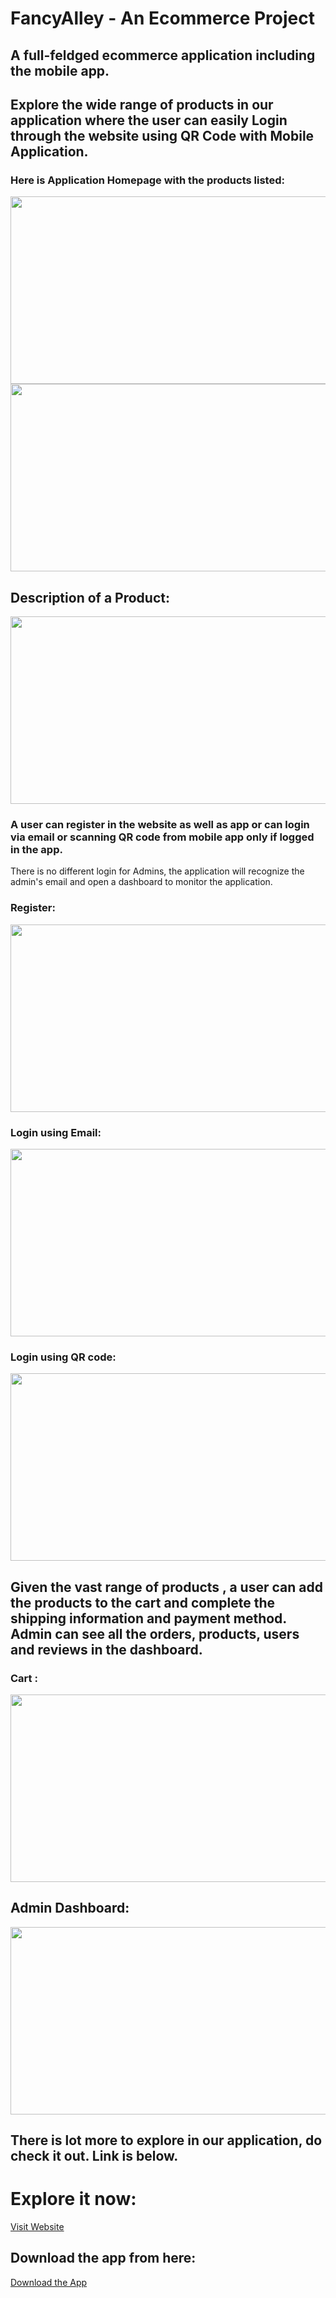 # FancyAlley - An Ecommerce Project 
## A full-feldged ecommerce application including the mobile app.

## Explore the wide range of products in our application where the user can easily Login through the website using QR Code with Mobile Application.

### Here is Application Homepage with the products listed: 

<img src="https://i.imgur.com/QM12sI5.png" width="600" height="300">
<br>

<img src="https://i.imgur.com/uPEtu9M.png" width="600" height="300">
<br>

## Description of a Product:

<img src="https://i.imgur.com/o8ZsGKE.png" width="600" height="300">
<br>

### A user can register in the website as well as app or can login via email or scanning QR code from mobile app only if logged in the app.
There is no different login for Admins, the application will recognize the admin's email and open a dashboard to monitor the application.

### Register:

<img src="https://i.imgur.com/6pyP9ph.png" width="600" height="300">
<br>

### Login using Email:

<img src="https://i.imgur.com/Xc66DSP.png" width="600" height="300">
<br>

### Login using QR code:
<img src="https://i.imgur.com/lVmjtMT.png" width="600" height="300">
<br>

## Given the vast range of products , a user can add the products to the cart and complete the shipping information and payment method. Admin can see all the orders, products, users and reviews in the dashboard.  

### Cart : 

<img src="https://i.imgur.com/vCjhMZy.png" width="600" height="300">
<br>

## Admin Dashboard: 

<img src="https://i.imgur.com/Q1Vei1O.png" width="600" height="300">
<br>

## There is lot more to explore in our application, do check it out. Link is below.

# Explore it now: 

[Visit Website](http://fancyalley.herokuapp.com)

## Download the app from here: 

[Download the App](https://drive.google.com/drive/folders/1nVEsp4ACfxF6PqHrKN7KK4YwqiW21bZX)
